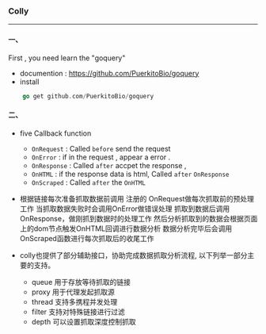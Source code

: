 ### Colly
---
#### 一、
First , you need learn the "goquery"
* documention : https://github.com/PuerkitoBio/goquery
* install
```go
    go get github.com/PuerkitoBio/goquery
```
#### 二、 
* five Callback function
    * `OnRequest` : Called `before` send the request 
    * `OnError` : if in the request , appear a error .
    * `OnResponse` : Called `after` accpet the response , 
    * `OnHTML` : if the response data is html, Called `after` `OnResponse`
    * `OnScraped` : Called `after` the `OnHTML`  
    
* 根据链接每次准备抓取数据前调用 注册的 OnRequest做每次抓取前的预处理工作
  当抓取数据失败时会调用OnError做错误处理
  抓取到数据后调用OnResponse，做刚抓到数据时的处理工作
  然后分析抓取到的数据会根据页面上的dom节点触发OnHTML回调进行数据分析
  数据分析完毕后会调用 OnScraped函数进行每次抓取后的收尾工作  
  
* colly也提供了部分辅助接口，协助完成数据抓取分析流程, 以下列举一部分主要的支持。
    * queue 用于存放等待抓取的链接
    * proxy 用于代理发起抓取源
    * thread 支持多携程并发处理
    * filter 支持对特殊链接进行过滤
    * depth 可以设置抓取深度控制抓取
    
